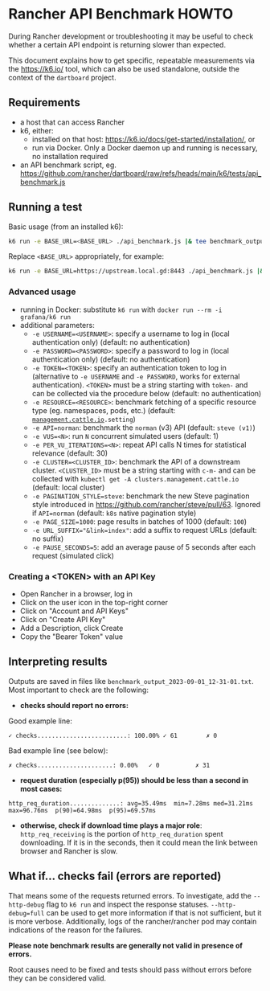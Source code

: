 # Rancher API Benchmark HOWTO

During Rancher development or troubleshooting it may be useful to check whether a certain API endpoint is returning slower than expected.

This document explains how to get specific, repeatable measurements via the <https://k6.io/> tool, which can also be used standalone, outside the context of the `dartboard` project.

## Requirements

- a host that can access Rancher
- k6, either:
  - installed on that host: <https://k6.io/docs/get-started/installation/>, or
  - run via Docker. Only a Docker daemon up and running is necessary, no installation required
- an API benchmark script, eg. <https://github.com/rancher/dartboard/raw/refs/heads/main/k6/tests/api_benchmark.js>

## Running a test

Basic usage (from an installed k6):

```sh
k6 run -e BASE_URL=<BASE_URL> ./api_benchmark.js |& tee benchmark_output_`date +"%Y-%m-%d_%H-%M-%S"`.txt
```

Replace `<BASE_URL>` appropriately, for example:

```sh
k6 run -e BASE_URL=https://upstream.local.gd:8443 ./api_benchmark.js |& tee benchmark_output_`date +"%Y-%m-%d_%H-%M-%S"`.txt
```

### Advanced usage

- running in Docker: substitute `k6 run` with `docker run --rm -i grafana/k6 run`
- additional parameters: 
  - `-e USERNAME=<USERNAME>`: specify a username to log in (local authentication only) (default: no authentication)
  - `-e PASSWORD=<PASSWORD>`: specify a password to log in (local authentication only) (default: no authentication)
  - `-e TOKEN=<TOKEN>`: specify an authentication token to log in (alternative to `-e USERNAME` and `-e PASSWORD`, works for external authentication). `<TOKEN>` must be a string starting with `token-` and can be collected via the procedure below (default: no authentication)
  - `-e RESOURCE=<RESOURCE>`: benchmark fetching of a specific resource type (eg. namespaces, pods, etc.) (default: [`management.cattle.io`](http://management.cattle.io/)`.setting`)
  - `-e API=norman`: benchmark the `norman` (v3) API (default: `steve (v1)`)
  - `-e VUS=<N>`: run `N` concurrent simulated users (default: 1)
  - `-e PER_VU_ITERATIONS=<N>`: repeat API calls N times for statistical relevance (default: 30)
  - `-e CLUSTER=<CLUSTER_ID>`: benchmark the API of a downstream cluster. `<CLUSTER_ID>` must be a string starting with `c-m-` and can be collected with `kubectl get -A clusters.management.cattle.io` (default: local cluster)
  - `-e PAGINATION_STYLE=steve`: benchmark the new Steve pagination style introduced in <https://github.com/rancher/steve/pull/63>. Ignored if `API=norman` (default: `k8s` native pagination style)
  - `-e PAGE_SIZE=1000`: page results in batches of 1000 (default: `100`)
  - `-e URL_SUFFIX="&link=index"`: add a suffix to request URLs (default: no suffix)
  - `-e PAUSE_SECONDS=5`: add an average pause of 5 seconds after each request (simulated click)

### Creating a \<TOKEN\> with an API Key

- Open Rancher in a browser, log in
- Click on the user icon in the top-right corner
- Click on "Account and API Keys"
- Click on "Create API Key"
- Add a Description, click Create
- Copy the "Bearer Token" value

## Interpreting results

Outputs are saved in files like `benchmark_output_2023-09-01_12-31-01.txt`. Most important to check are the following:

- **checks should report no errors:**

Good example line:
```
✓ checks.........................: 100.00% ✓ 61        ✗ 0
```

Bad example line (see below):
```
✗ checks.....................: 0.00%   ✓ 0          ✗ 31
```

- **request duration (especially p(95)) should be less than a second in most cases:**

```
http_req_duration..............: avg=35.49ms  min=7.28ms med=31.21ms max=96.76ms  p(90)=64.98ms  p(95)=69.57ms
```

- **otherwise, check if download time plays a major role**: `http_req_receiving` is the portion of `http_req_duration` spent downloading. If it is in the seconds, then it could mean the link between browser and Rancher is slow.

## What if... checks fail (errors are reported)

That means some of the requests returned errors. To investigate, add the `--http-debug` flag to `k6 run` and inspect the response statuses. `--http-debug=full` can be used to get more information if that is not sufficient, but it is more verbose. Additionally, logs of the rancher/rancher pod may contain indications of the reason for the failures.

**Please note benchmark results are generally not valid in presence of errors.**

Root causes need to be fixed and tests should pass without errors before they can be considered valid.
